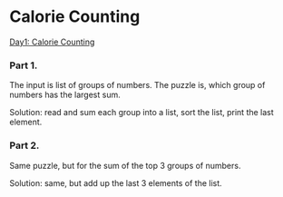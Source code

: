 # Calorie Counting

[Day1: Calorie Counting](https://adventofcode.com/2022/day/1)

### Part 1.

The input is list of groups of numbers. The puzzle is, which group
of numbers has the largest sum.

Solution: read and sum each group into a list, sort the list, print the last element.

### Part 2.

Same puzzle, but for the sum of the top 3 groups of numbers.

Solution: same, but add up the last 3 elements of the list.

